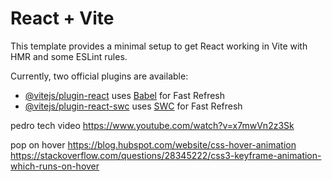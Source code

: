 # React + Vite

This template provides a minimal setup to get React working in Vite with HMR and some ESLint rules.

Currently, two official plugins are available:

- [@vitejs/plugin-react](https://github.com/vitejs/vite-plugin-react/blob/main/packages/plugin-react/README.md) uses [Babel](https://babeljs.io/) for Fast Refresh
- [@vitejs/plugin-react-swc](https://github.com/vitejs/vite-plugin-react-swc) uses [SWC](https://swc.rs/) for Fast Refresh


pedro tech video  https://www.youtube.com/watch?v=x7mwVn2z3Sk


pop on hover  https://blog.hubspot.com/website/css-hover-animation
                https://stackoverflow.com/questions/28345222/css3-keyframe-animation-which-runs-on-hover




